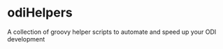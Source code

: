 odiHelpers
==========
A collection of groovy helper scripts to automate and speed up your ODI development
